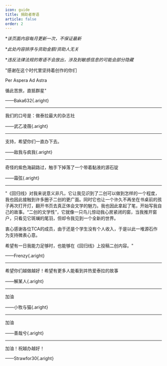 ```yaml
---
icon: guide
title: 捐助者寄语
article: false
order: 2
---
```


**该页面内容每月更新一次，不保证最新*

**此处内容排序与资助金额/资助人无关*

**违反法律法规的寄语不会放出，涉及到敏感信息的可能会部分隐藏*

<!-- more -->

"感谢在这个时代里坚持着创作的你们

Per Aspera Ad Astra

循此苦旅，直抵群星"

——Baka632{.aright}

---

我们的口号是：做泰拉最大的杂志社

——武乙凌薇{.aright}

---

支持，希望你们一直办下去。

——敌我与疯我{.aright}

---
奇怪的紫色海嗣路过，触手下掉落了一个带着黏液的源石锭

——霜弦{.aright}

---

"《回归线》对我来说意义非凡，它让我见识到了二创可以做到怎样的一个程度，我也因此接触到许多圈子二创的更广面。同时它也让一个许久不再坐在书桌前的孩子再次打开灯，翻开书页去真正体会文学的魅力。我也因此拿起了笔，开始写我自己的故事。“二创的文学性”，它就像一只鸟儿惊动我心房紧闭的窗，当我推开窗户，只看见它斑斓的尾羽，但却令我见到一个全新的世界。

衷心感谢各位TCA的成员，由于还是个学生没有个人收入，于是以此一堆源石作为支持微表心意。

希望有一日我能力足够时，也能够在《回归线》上投稿二创内容。"

——Frenzy{.aright}

---

希望你们越做越好！希望有更多人能看到并热爱泰拉的故事

——解某人{.aright}

---

加油

——小牧与猫{.aright}

---

加油

——善哉兮{.aright}

---

加油！祝越办越好！

——Strawfor30{.aright}

<eod />
